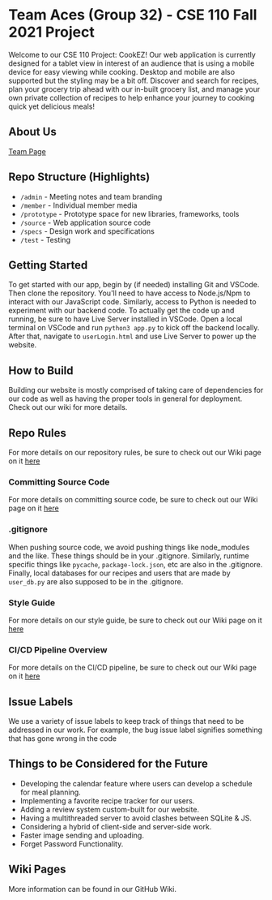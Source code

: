 # Team Aces (Group 32) - CSE 110 Fall 2021 Project

Welcome to our CSE 110 Project: CookEZ! Our web application is currently designed for a tablet view in interest of an audience that is using a mobile device for easy viewing while cooking. Desktop and mobile are also supported but the styling may be a bit off. Discover and search for recipes, plan your grocery trip ahead with our in-built grocery list, and manage your own private collection of recipes to help enhance your journey to cooking quick yet delicious meals!

## About Us
[Team Page](admin/team.md)


## Repo Structure (Highlights)
- `/admin` - Meeting notes and team branding
- `/member` - Individual member media
- `/prototype` - Prototype space for new libraries, frameworks, tools
- `/source` - Web application source code
- `/specs` - Design work and specifications
- `/test` - Testing 

## Getting Started

To get started with our app, begin by (if needed) installing Git and VSCode. Then clone the repository. You'll need to have access to Node.js/Npm to interact with our JavaScript code. Similarly, access to Python is needed to experiment with our backend code. To actually get the code up and running, be sure to have Live Server installed in VSCode. Open a local terminal on VSCode and run `python3 app.py` to kick off the backend locally. After that, navigate to `userLogin.html` and use Live Server to power up the website.

## How to Build

Building our website is mostly comprised of taking care of dependencies for our code as well as having the proper tools in general for deployment. Check out our wiki for more details.

## Repo Rules

For more details on our repository rules, be sure to check out our Wiki page on it [here](https://github.com/cse110-fa21-group32/cse110-fa21-group32/wiki/Repo-Rules)

### Committing Source Code

For more details on committing source code, be sure to check out our Wiki page on it [here](https://github.com/cse110-fa21-group32/cse110-fa21-group32/wiki/Repo-Rules#commit)

### .gitignore

When pushing source code, we avoid pushing things like node_modules and the like. These things should be in your .gitignore. Similarly, runtime specific things like `pycache`, `package-lock.json`, etc are also in the .gitignore. Finally, local databases for our recipes and users that are made by `user_db.py` are also supposed to be in the .gitignore.

### Style Guide

For more details on our style guide, be sure to check out our Wiki page on it [here](https://github.com/cse110-fa21-group32/cse110-fa21-group32/wiki/Style-Guide)

### CI/CD Pipeline Overview

For more details on the CI/CD pipeline, be sure to check out our Wiki page on it [here](https://github.com/cse110-fa21-group32/cse110-fa21-group32/wiki/Pipeline)

## Issue Labels

We use a variety of issue labels to keep track of things that need to be addressed in our work. For example, the bug issue label signifies something that has gone wrong in the code 

## Things to be Considered for the Future
- Developing the calendar feature where users can develop a schedule for meal planning.
- Implementing a favorite recipe tracker for our users.
- Adding a review system custom-built for our website.
- Having a multithreaded server to avoid clashes between SQLite & JS.
- Considering a hybrid of client-side and server-side work.
- Faster image sending and uploading.
- Forget Password Functionality.

## Wiki Pages
More information can be found in our GitHub Wiki.
